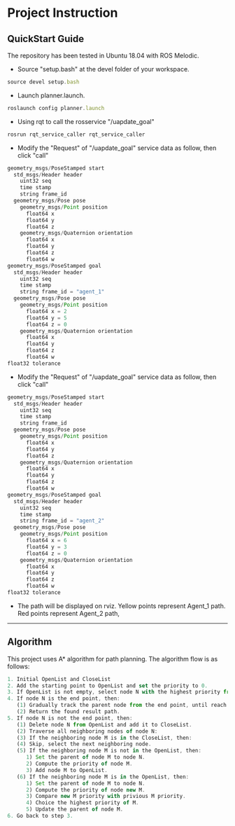 # Project Instruction
## QuickStart Guide
The repository has been tested in Ubuntu 18.04 with ROS Melodic.
* Source "setup.bash" at the devel folder of your workspace.
```javascript
source devel setup.bash
```
* Launch planner.launch.
```javascript
roslaunch config planner.launch
```
* Using rqt to call the rosservice "/uapdate_goal"
```javascript
rosrun rqt_service_caller rqt_service_caller
```
* Modify the "Request" of "/uapdate_goal" service data as follow, then click "call"
```javascript
geometry_msgs/PoseStamped start
  std_msgs/Header header
    uint32 seq
    time stamp
    string frame_id
  geometry_msgs/Pose pose
    geometry_msgs/Point position
      float64 x
      float64 y
      float64 z
    geometry_msgs/Quaternion orientation
      float64 x
      float64 y
      float64 z
      float64 w
geometry_msgs/PoseStamped goal
  std_msgs/Header header
    uint32 seq
    time stamp
    string frame_id = "agent_1"
  geometry_msgs/Pose pose
    geometry_msgs/Point position
      float64 x = 2
      float64 y = 5
      float64 z = 0
    geometry_msgs/Quaternion orientation
      float64 x
      float64 y
      float64 z
      float64 w
float32 tolerance
```

* Modify the "Request" of "/uapdate_goal" service data as follow, then click "call"
```javascript
geometry_msgs/PoseStamped start
  std_msgs/Header header
    uint32 seq
    time stamp
    string frame_id
  geometry_msgs/Pose pose
    geometry_msgs/Point position
      float64 x
      float64 y
      float64 z
    geometry_msgs/Quaternion orientation
      float64 x
      float64 y
      float64 z
      float64 w
geometry_msgs/PoseStamped goal
  std_msgs/Header header
    uint32 seq
    time stamp
    string frame_id = "agent_2"
  geometry_msgs/Pose pose
    geometry_msgs/Point position
      float64 x = 6
      float64 y = 3
      float64 z = 0
    geometry_msgs/Quaternion orientation
      float64 x
      float64 y
      float64 z
      float64 w
float32 tolerance
```
* The path will be displayed on rviz. Yellow points represent Agent_1 path. Red points represent Agent_2 path,


---
## Algorithm
This project uses A* algorithm for path planning. The algorithm flow is as follows:
```javascript
1. Initial OpenList and CloseList
2. Add the starting point to OpenList and set the priority to 0.
3. If OpenList is not empty, select node N with the highest priority from OpenList.
4. If node N is the end point, then:
   (1) Gradually track the parent node from the end point, until reach the starting point.
   (2) Return the found result path.
5. If node N is not the end point, then:
   (1) Delete node N from OpenList and add it to CloseList.
   (2) Traverse all neighboring nodes of node N:
   (3) If the neighboring node M is in the CloseList, then:
   (4) Skip, select the next neighboring node.
   (5) If the neighboring node M is not in the OpenList, then:
      1) Set the parent of node M to node N.
      2) Compute the priority of node M.
      3) Add node M to OpenList.
   (6) If the neighboring node M is in the OpenList, then:
      1) Set the parent of node M to node N.
      2) Compute the priority of node new M.
      3) Compare new M priority with privious M priority.
      4) Choice the highest priority of M.
      5) Update the parent of node M.
6. Go back to step 3.
```